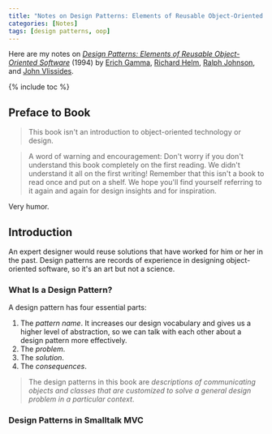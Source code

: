 ```yaml
---
title: "Notes on Design Patterns: Elements of Reusable Object-Oriented Software"
categories: [Notes]
tags: [design patterns, oop]
---
```


Here are my notes on [*Design Patterns: Elements of Reusable Object-Oriented Software*](https://www.amazon.com/dp/0201633612) (1994) by [Erich Gamma](https://twitter.com/erichgamma), [Richard Helm](https://de.wikipedia.org/wiki/Richard_Helm), [Ralph Johnson](https://en.wikipedia.org/wiki/Ralph_Johnson_(computer_scientist)), and [John Vlissides](https://en.wikipedia.org/wiki/John_Vlissides).

{% include toc %}

## Preface to Book

> This book isn't an introduction to object-oriented technology or design.

> A word of warning and encouragement: Don't worry if you don't understand this book completely on the first reading. We didn't understand it all on the first writing! Remember that this isn't a book to read once and put on a shelf. We hope you'll find yourself referring to it again and again for design insights and for inspiration.

Very humor.

## Introduction

An expert designer would reuse solutions that have worked for him or her in the past. Design patterns are records of experience in designing object-oriented software, so it's an art but not a science.

### What Is a Design Pattern?

A design pattern has four essential parts:

1. The *pattern name*. It increases our design vocabulary and gives us a higher level of abstraction, so we can talk with each other about a design pattern more effectively.
2. The *problem*.
3. The *solution*.
4. The *consequences*.

> The design patterns in this book are *descriptions of communicating objects and classes that are customized to solve a general design problem in a particular context*.

### Design Patterns in Smalltalk MVC

